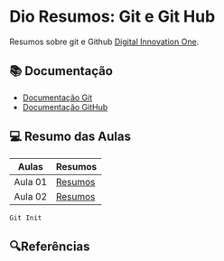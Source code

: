 # Dio Resumos: Git e Git Hub

Resumos sobre git e Github [Digital Innovation One](https://www.dio.me).

## 📚 Documentação
- [Documentação Git](https://git-scm.com/doc)
- [Documentação GitHub](https://docs.github.com/)

## 💻 Resumo das Aulas
| Aulas | Resumos |
| ------|---------|
Aula 01 |[Resumos]()
Aula 02 |[Resumos]() 

```
Git Init
```

## 🔍Referências
